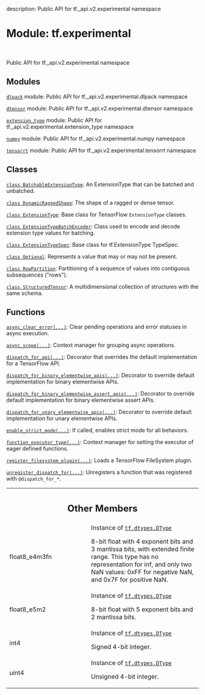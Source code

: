 description: Public API for tf._api.v2.experimental namespace

<div itemscope itemtype="http://developers.google.com/ReferenceObject">
<meta itemprop="name" content="tf.experimental" />
<meta itemprop="path" content="Stable" />
<meta itemprop="property" content="float8_e4m3fn"/>
<meta itemprop="property" content="float8_e5m2"/>
<meta itemprop="property" content="int4"/>
<meta itemprop="property" content="uint4"/>
</div>

# Module: tf.experimental

<!-- Insert buttons and diff -->

<table class="tfo-notebook-buttons tfo-api nocontent" align="left">

</table>



Public API for tf._api.v2.experimental namespace



## Modules

[`dlpack`](../tf/experimental/dlpack.md) module: Public API for tf._api.v2.experimental.dlpack namespace

[`dtensor`](../tf/experimental/dtensor.md) module: Public API for tf._api.v2.experimental.dtensor namespace

[`extension_type`](../tf/experimental/extension_type.md) module: Public API for tf._api.v2.experimental.extension_type namespace

[`numpy`](../tf/experimental/numpy.md) module: Public API for tf._api.v2.experimental.numpy namespace

[`tensorrt`](../tf/experimental/tensorrt.md) module: Public API for tf._api.v2.experimental.tensorrt namespace

## Classes

[`class BatchableExtensionType`](../tf/experimental/BatchableExtensionType.md): An ExtensionType that can be batched and unbatched.

[`class DynamicRaggedShape`](../tf/experimental/DynamicRaggedShape.md): The shape of a ragged or dense tensor.

[`class ExtensionType`](../tf/experimental/ExtensionType.md): Base class for TensorFlow `ExtensionType` classes.

[`class ExtensionTypeBatchEncoder`](../tf/experimental/ExtensionTypeBatchEncoder.md): Class used to encode and decode extension type values for batching.

[`class ExtensionTypeSpec`](../tf/experimental/ExtensionTypeSpec.md): Base class for tf.ExtensionType TypeSpec.

[`class Optional`](../tf/experimental/Optional.md): Represents a value that may or may not be present.

[`class RowPartition`](../tf/experimental/RowPartition.md): Partitioning of a sequence of values into contiguous subsequences ("rows").

[`class StructuredTensor`](../tf/experimental/StructuredTensor.md): A multidimensional collection of structures with the same schema.

## Functions

[`async_clear_error(...)`](../tf/experimental/async_clear_error.md): Clear pending operations and error statuses in async execution.

[`async_scope(...)`](../tf/experimental/async_scope.md): Context manager for grouping async operations.

[`dispatch_for_api(...)`](../tf/experimental/dispatch_for_api.md): Decorator that overrides the default implementation for a TensorFlow API.

[`dispatch_for_binary_elementwise_apis(...)`](../tf/experimental/dispatch_for_binary_elementwise_apis.md): Decorator to override default implementation for binary elementwise APIs.

[`dispatch_for_binary_elementwise_assert_apis(...)`](../tf/experimental/dispatch_for_binary_elementwise_assert_apis.md): Decorator to override default implementation for binary elementwise assert APIs.

[`dispatch_for_unary_elementwise_apis(...)`](../tf/experimental/dispatch_for_unary_elementwise_apis.md): Decorator to override default implementation for unary elementwise APIs.

[`enable_strict_mode(...)`](../tf/experimental/enable_strict_mode.md): If called, enables strict mode for all behaviors.

[`function_executor_type(...)`](../tf/experimental/function_executor_type.md): Context manager for setting the executor of eager defined functions.

[`register_filesystem_plugin(...)`](../tf/experimental/register_filesystem_plugin.md): Loads a TensorFlow FileSystem plugin.

[`unregister_dispatch_for(...)`](../tf/experimental/unregister_dispatch_for.md): Unregisters a function that was registered with `@dispatch_for_*`.



<!-- Tabular view -->
 <table class="responsive fixed orange">
<colgroup><col width="214px"><col></colgroup>
<tr><th colspan="2"><h2 class="add-link">Other Members</h2></th></tr>

<tr>
<td>
float8_e4m3fn<a id="float8_e4m3fn"></a>
</td>
<td>
Instance of <a href="../tf/dtypes/DType.md"><code>tf.dtypes.DType</code></a>


8-bit float with 4 exponent bits and 3 mantissa bits, with extended finite range.  This type has no representation for inf, and only two NaN values: 0xFF for negative NaN, and 0x7F for positive NaN.
</td>
</tr><tr>
<td>
float8_e5m2<a id="float8_e5m2"></a>
</td>
<td>
Instance of <a href="../tf/dtypes/DType.md"><code>tf.dtypes.DType</code></a>


8-bit float with 5 exponent bits and 2 mantissa bits.
</td>
</tr><tr>
<td>
int4<a id="int4"></a>
</td>
<td>
Instance of <a href="../tf/dtypes/DType.md"><code>tf.dtypes.DType</code></a>


Signed 4-bit integer.
</td>
</tr><tr>
<td>
uint4<a id="uint4"></a>
</td>
<td>
Instance of <a href="../tf/dtypes/DType.md"><code>tf.dtypes.DType</code></a>


Unsigned 4-bit integer.
</td>
</tr>
</table>

